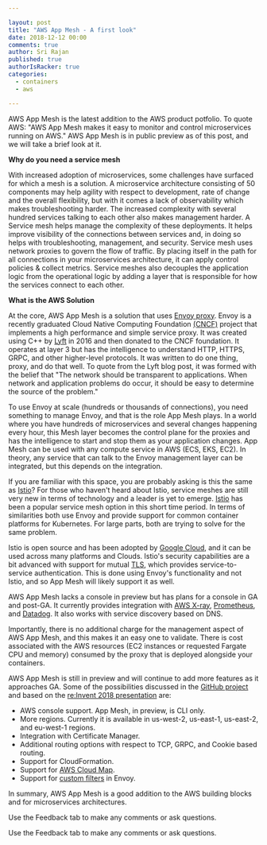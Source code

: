 ```yaml
---

layout: post
title: "AWS App Mesh - A first look"
date: 2018-12-12 00:00
comments: true
author: Sri Rajan
published: true
authorIsRacker: true
categories:
  - containers
  - aws

---
```


AWS App Mesh is the latest addition to the AWS product potfolio. To quote AWS:
"AWS App Mesh makes it easy to monitor and control microservices running on AWS."
AWS App Mesh is in public preview as of this post, and we will take a brief look
at it.


**Why do you need a service mesh**

With increased adoption of microservices, some challenges have surfaced for
which a mesh is a solution. A microservice architecture consisting of 50
components may help agility with respect to development, rate of change and the
overall flexibility, but with it comes a lack of observability which makes
troubleshooting harder. The increased complexity with several hundred services
talking to each other also makes management harder. A Service mesh helps manage
the complexity of these deployments. It helps improve visibility of the
connections between services and, in doing so helps with troubleshooting,
management, and security. Service mesh uses network proxies to govern the flow
of traffic. By placing itself in the path for all connections in your microservices
architecture, it can apply control policies & collect metrics. Service meshes
also decouples the application logic from the operational logic by adding a layer
that is responsible for how the services connect to each other.

<!-- more -->

**What is the AWS Solution**

At the core, AWS App Mesh is a solution that uses
[Envoy proxy](https://www.envoyproxy.io/). Envoy is a recently graduated Cloud
Native Computing Foundation [(CNCF)](https://www.cncf.io/) project that implements
a high performance and simple service proxy. It was created using C++ by
[Lyft](https://eng.lyft.com/announcing-envoy-c-l7-proxy-and-communication-bus-92520b6c8191)
in 2016 and then donated to the CNCF foundation. It operates at layer 3 but has
the intelligence to understand HTTP, HTTPS, GRPC, and other higher-level protocols.
It was written to do one thing, proxy, and do that well. To quote from the Lyft
blog post, it was formed with the belief that "The network should be transparent
to applications. When network and application problems do occur, it should be
easy to determine the source of the problem."

To use Envoy at scale (hundreds or thousands of connections), you need something
to manage Envoy, and that is the role App Mesh plays. In a world where you have
hundreds of microservices and several changes happening every hour, this Mesh
layer becomes the control plane for the proxies and has the intelligence to start
and stop them as your application changes. App Mesh can be used with any compute
service in AWS (ECS, EKS, EC2). In theory, any service that can talk to the Envoy
management layer can be integrated, but this depends on the integration.

If you are familiar with this space, you are probably asking is this the same
as [Istio](https://istio.io/)? For those who haven't heard about Istio, service
meshes are still very new in terms of technology and a leader is yet to emerge.
[Istio](https://istio.io/) has been a popular service mesh option in this short
time period. In terms of similarities both use Envoy and provide support for
common container platforms for Kubernetes. For large parts, both are trying to
solve for the same problem.

Istio is open source and has been adopted by
[Google Cloud](https://cloudplatform.googleblog.com/2018/07/istio-reaches-1-0-ready-for-prod.html),
and it can be used across many platforms and Clouds. Istio's security capabilities
are a bit advanced with support for mutual [TLS](https://en.wikipedia.org/wiki/Mutual_authentication),
which provides service-to-service authentication. This is done using Envoy's
functionality and not Istio, and so App Mesh will likely support it as well.

AWS App Mesh lacks a console in preview but has plans for a console in GA and
post-GA. It currently provides integration with [AWS X-ray](https://aws.amazon.com/xray/),
[Prometheus](https://prometheus.io/), and [Datadog](https://www.datadoghq.com/blog/envoy-app-mesh-monitoring/).
It also works with service discovery based on DNS.

Importantly, there is no additional charge for the management aspect of AWS App
Mesh, and this makes it an easy one to validate. There is cost associated with
the AWS resources (EC2 instances or requested Fargate CPU and memory) consumed
by the proxy that is deployed alongside your containers.

AWS App Mesh is still in preview and will continue to add more features as it
approaches GA. Some of the possibilities discussed in the
[GitHub project](https://github.com/awslabs/aws-app-mesh-examples/issues?utf8=%E2%9C%93&q=is%3Aissue+is%3Aopen+label%3AGA+label%3ARoadmap)
and based on the [re:Invent 2018 presentation](https://www.youtube.com/watch?v=GVni3ruLSe0)
are:

 - AWS console support. App Mesh, in preview, is CLI only.
 - More regions. Currently it is available in us-west-2, us-east-1, us-east-2, and eu-west-1 regions.
 - Integration with Certificate Manager.
 - Additional routing options with respect to TCP, GRPC, and Cookie based routing.
 - Support for CloudFormation.
 - Support for [AWS Cloud Map](https://aws.amazon.com/about-aws/whats-new/2018/11/introducing-aws-cloud-map/).
 - Support for [custom filters](https://github.com/envoyproxy/envoy-filter-example) in Envoy.

In summary, AWS App Mesh is a good addition to the AWS building blocks and for
microservices architectures.

Use the Feedback tab to make any comments or ask questions.

Use the Feedback tab to make any comments or ask questions.
